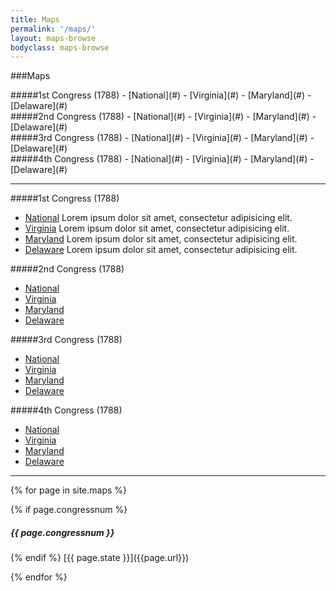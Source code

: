 ```yaml
---
title: Maps
permalink: '/maps/'
layout: maps-browse
bodyclass: maps-browse
---
```


###Maps

<div data-equalizer data-equalize-on="medium">
<div class="medium-3 columns">
#####1st Congress (1788)
- [National](#)
- [Virginia](#)
- [Maryland](#)
- [Delaware](#)
</div>

<div class="medium-3 columns">
#####2nd Congress (1788)
- [National](#)
- [Virginia](#)
- [Maryland](#)
- [Delaware](#)
</div>

<div class="medium-3 columns">
#####3rd Congress (1788)
- [National](#)
- [Virginia](#)
- [Maryland](#)
- [Delaware](#)
</div>

<div class="medium-3 columns">
#####4th Congress (1788)
- [National](#)
- [Virginia](#)
- [Maryland](#)
- [Delaware](#)
</div>
</div>

<hr>

#####1st Congress (1788)
- [National](#) <span class="browse-caption">Lorem ipsum dolor sit amet, consectetur adipisicing elit.</span>
- [Virginia](#) <span class="browse-caption">Lorem ipsum dolor sit amet, consectetur adipisicing elit.</span>
- [Maryland](#) <span class="browse-caption">Lorem ipsum dolor sit amet, consectetur adipisicing elit.</span>
- [Delaware](#) <span class="browse-caption">Lorem ipsum dolor sit amet, consectetur adipisicing elit.</span>


#####2nd Congress (1788)
- [National](#)
- [Virginia](#)
- [Maryland](#)
- [Delaware](#)


#####3rd Congress (1788)
- [National](#)
- [Virginia](#)
- [Maryland](#)
- [Delaware](#)


#####4th Congress (1788)
- [National](#)
- [Virginia](#)
- [Maryland](#)
- [Delaware](#)

<hr>

{% for page in site.maps  %}

{% if page.congressnum %}
<h5>{{ page.congressnum }}</h5>
{% endif %}
[{{ page.state }}]({{page.url}})

{% endfor %}
